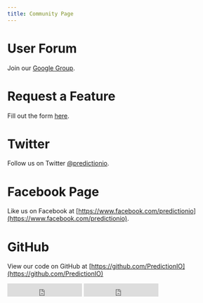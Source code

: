 ```yaml
---
title: Community Page
---
```


# User Forum

Join our [Google Group](https://groups.google.com/forum/#!forum/predictionio-user).

# Request a Feature

Fill out the form [here](https://predictionio.uservoice.com/forums/219398-general/filters/top).

# Twitter

Follow us on Twitter [@predictionio](https://twitter.com/PredictionIO).

# Facebook Page

Like us on Facebook at [https://www.facebook.com/predictionio](https://www.facebook.com/predictionio).

# GitHub

View our code on GitHub at [https://github.com/PredictionIO](https://github.com/PredictionIO)

<iframe src="http://ghbtns.com/github-btn.html?user=PredictionIO&repo=PredictionIO&type=fork&count=true&size=large" allowtransparency="true" frameborder="0" scrolling="0" width="170" height="30"></iframe>
<iframe src="http://ghbtns.com/github-btn.html?user=PredictionIO&repo=PredictionIO&type=watch&count=true&size=large" allowtransparency="true" frameborder="0" scrolling="0" width="170" height="30"></iframe>


